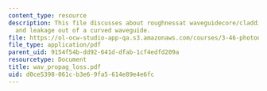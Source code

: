 ```yaml
---
content_type: resource
description: This file discusses about roughnessat waveguidecore/claddinginterface
  and leakage out of a curved waveguide.
file: https://ol-ocw-studio-app-qa.s3.amazonaws.com/courses/3-46-photonic-materials-and-devices-spring-2006/d0ce5398061cb3e69fa5614e89e4e6fc_wav_propag_loss.pdf
file_type: application/pdf
parent_uid: 9154f54b-dd92-641d-dfab-1cf4edfd209a
resourcetype: Document
title: wav_propag_loss.pdf
uid: d0ce5398-061c-b3e6-9fa5-614e89e4e6fc
---
```

